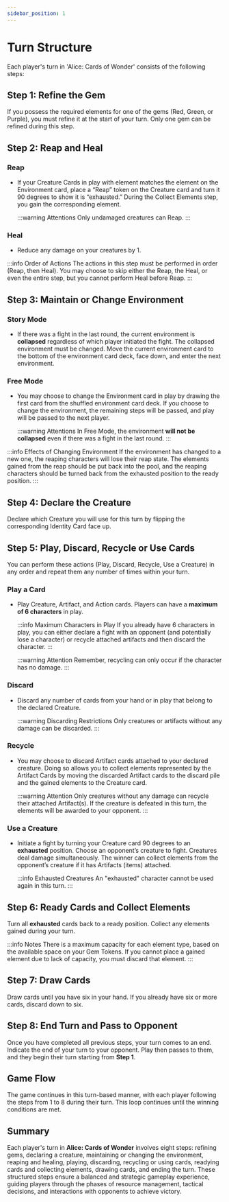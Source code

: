```yaml
---
sidebar_position: 1
---
```


# Turn Structure

Each player's turn in 'Alice: Cards of Wonder' consists of the following steps:

## Step 1: Refine the Gem

If you possess the required elements for one of the gems (Red, Green, or Purple), you must refine it at the start of your turn. Only one gem can be refined during this step.

## Step 2: Reap and Heal

### Reap
- If your Creature Cards in play with element matches the element on the Environment card, place a “Reap” token on the Creature card and turn it 90 degrees to show it is “exhausted.” During the Collect Elements step, you gain the corresponding element.

    :::warning Attentions
    Only undamaged creatures can Reap.
    :::

### Heal
- Reduce any damage on your creatures by 1.

:::info Order of Actions
The actions in this step must be performed in order (Reap, then Heal). You may choose to skip either the Reap, the Heal, or even the entire step, but you cannot perform Heal before Reap.
:::

## Step 3: Maintain or Change Environment

### Story Mode
- If there was a fight in the last round, the current environment is **collapsed** regardless of which player initiated the fight. The collapsed environment must be changed. Move the current environment card to the bottom of the environment card deck, face down, and enter the next environment.

### Free Mode
- You may choose to change the Environment card in play by drawing the first card from the shuffled environment card deck. If you choose to change the environment, the remaining steps will be passed, and play will be passed to the next player.

    :::warning Attentions
    In Free Mode, the environment **will not be collapsed** even if there was a fight in the last round.
    :::

:::info Effects of Changing Environment
If the environment has changed to a new one, the reaping characters will lose their reap state. The elements gained from the reap should be put back into the pool, and the reaping characters should be turned back from the exhausted position to the ready position.
:::

## Step 4: Declare the Creature

Declare which Creature you will use for this turn by flipping the corresponding Identity Card face up. 

## Step 5: Play, Discard, Recycle or Use Cards

You can perform these actions (Play, Discard, Recycle, Use a Creature) in any order and repeat them any number of times within your turn.

### Play a Card
- Play Creature, Artifact, and Action cards. Players can have a **maximum of 6 characters** in play.

    :::info Maximum Characters in Play
    If you already have 6 characters in play, you can either declare a fight with an opponent (and potentially lose a character) or recycle attached artifacts and then discard the character. 
    :::
    
    :::warning Attention
    Remember, recycling can only occur if the character has no damage.
    :::

### Discard
- Discard any number of cards from your hand or in play that belong to the declared Creature.

    :::warning Discarding Restrictions
    Only creatures or artifacts without any damage can be discarded.
    :::

### Recycle
- You may choose to discard Artifact cards attached to your declared creature. Doing so allows you to collect elements represented by the Artifact Cards by moving the discarded Artifact cards to the discard pile and the gained elements to the Creature card.

    :::warning Attention
    Only creatures without any damage can recycle their attached Artifact(s). If the creature is defeated in this turn, the elements will be awarded to your opponent.
    :::

### Use a Creature
- Initiate a fight by turning your Creature card 90 degrees to an **exhausted** position. Choose an opponent’s creature to fight. Creatures deal damage simultaneously. The winner can collect elements from the opponent’s creature if it has Artifacts (items) attached.

    :::info Exhausted Creatures
    An "exhausted" character cannot be used again in this turn.
    :::


## Step 6: Ready Cards and Collect Elements

Turn all **exhausted** cards back to a ready position. Collect any elements gained during your turn.

:::info Notes
There is a maximum capacity for each element type, based on the available space on your Gem Tokens. If you cannot place a gained element due to lack of capacity, you must discard that element.
:::

## Step 7: Draw Cards

Draw cards until you have six in your hand. If you already have six or more cards, discard down to six.

## Step 8: End Turn and Pass to Opponent

Once you have completed all previous steps, your turn comes to an end. Indicate the end of your turn to your opponent. Play then passes to them, and they begin their turn starting from **Step 1**.

## Game Flow

The game continues in this turn-based manner, with each player following the steps from 1 to 8 during their turn. This loop continues until the winning conditions are met.

## Summary
Each player's turn in **Alice: Cards of Wonder** involves eight steps: refining gems, declaring a creature, maintaining or changing the environment, reaping and healing, playing, discarding, recycling or using cards, readying cards and collecting elements, drawing cards, and ending the turn. These structured steps ensure a balanced and strategic gameplay experience, guiding players through the phases of resource management, tactical decisions, and interactions with opponents to achieve victory.
